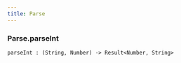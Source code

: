 ```yaml
---
title: Parse
---
```


### Parse.**parseInt**

```grain
parseInt : (String, Number) -> Result<Number, String>
```

